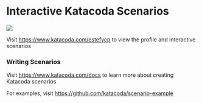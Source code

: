 # Interactive Katacoda Scenarios

[![](http://shields.katacoda.com/katacoda/estefycp/count.svg)](https://www.katacoda.com/estefycp "Get your profile on Katacoda.com")

Visit https://www.katacoda.com/estefycp to view the profile and interactive scenarios

### Writing Scenarios
Visit https://www.katacoda.com/docs to learn more about creating Katacoda scenarios

For examples, visit https://github.com/katacoda/scenario-example
